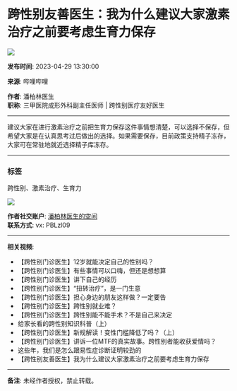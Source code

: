 # 跨性别友善医生：我为什么建议大家激素治疗之前要考虑生育力保存

![](//i0.hdslb.com/bfs/archive/e349a1f94c9d60802d5bc85be0063e3c28496ee5.jpg@100w_100h_1c.webp)

**发布时间**: 2023-04-29 13:30:00

**来源**: 哔哩哔哩

**作者**: 潘柏林医生  
**职称**: 三甲医院成形外科副主任医师 | 跨性别医疗友好医生 

---

建议大家在进行激素治疗之前把生育力保存这件事情想清楚，可以选择不保存，但希望大家是在认真思考过后做出的选择。如果需要保存，目前政策支持精子冻存，大家可在常驻地就近选择精子库冻存。

---

### 标签
跨性别、激素治疗、生育力

![](//i1.hdslb.com/bfs/face/6af7bb2e35d8a6521041d552cd07d9e6a9eb3142.jpg@96w.webp)

**作者社交账户**: [潘柏林医生的空间](//space.bilibili.com/2085711307)  
**联系方式**: vx: PBLzl09

--- 

**相关视频**: 

- 【跨性别门诊医生】12岁就能决定自己的性别吗？
- 【跨性别门诊医生】有些事情可以口嗨，但还是想想算
- 【跨性别门诊医生】讲下自己的经历
- 【跨性别门诊医生】“扭转治疗”，是一门生意
- 【跨性别门诊医生】担心身边的朋友这样做？一定要告
- 【跨性别门诊医生】跨性别就业难？
- 【跨性别门诊医生】跨性别能不能手术？不是自己来决定
- 给家长看的跨性别知识科普（上）
- 【跨性别门诊医生】新规解读！变性门槛降低了吗？（上）
- 【跨性别门诊医生】讲诉一位MTF的真实故事。跨性别者能收获爱情吗？
- 这些年，我们是怎么跟易性症诊断证明较劲的
- 【跨性别友善医生】我为什么建议大家激素治疗之前要考虑生育力保存

---

**备注**: 未经作者授权，禁止转载。